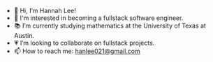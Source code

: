 - 👋 Hi, I’m Hannah Lee!
- 👀 I'm interested in becoming a fullstack software engineer.
- 📚 I’m currently studying mathematics at the University of Texas at Austin.
- 💗 I’m looking to collaborate on fullstack projects.
- 📫 How to reach me: hanlee021@gmail.com

<!---
hannahlee2/hannahlee2 is a ✨ special ✨ repository because its `README.md` (this file) appears on your GitHub profile.
You can click the Preview link to take a look at your changes.
--->
